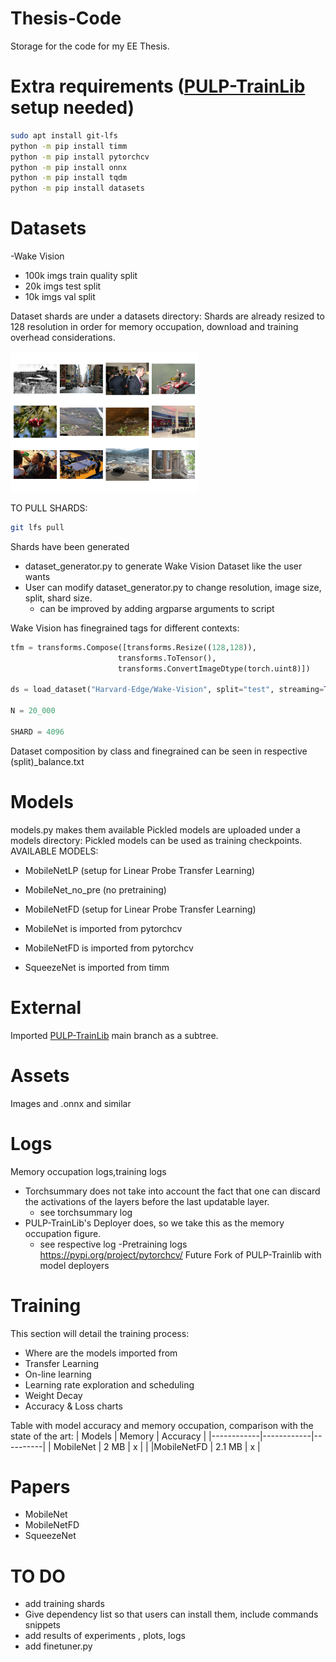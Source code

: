 # Thesis-Code
Storage for the code for my EE Thesis.

# Extra requirements ([PULP-TrainLib](https://github.com/pulp/-platform/pulp-trainlib) setup needed)

  ```bash
sudo apt install git-lfs
python -m pip install timm
python -m pip install pytorchcv
python -m pip install onnx
python -m pip install tqdm
python -m pip install datasets

```

# Datasets
-Wake Vision
  - 100k imgs train quality split
  - 20k imgs test split
  - 10k imgs val split
    
Dataset shards are under a datasets directory: 
  Shards are already resized to 128 resolution in order for memory occupation, download and training overhead considerations.

  
  <img src="/assets/wakevision_random.png" width="300" alt="Diagram">

TO PULL SHARDS:
```bash
git lfs pull
  ```
  Shards have been generated 
  - dataset_generator.py to generate Wake Vision Dataset like the user wants
  - User can modify dataset_generator.py to change resolution, image size, split, shard size.
    - can be improved by adding argparse arguments to script

 Wake Vision has finegrained tags for different contexts:
 
  ```python
tfm = transforms.Compose([transforms.Resize((128,128)),
                          transforms.ToTensor(),
                          transforms.ConvertImageDtype(torch.uint8)])

ds = load_dataset("Harvard-Edge/Wake-Vision", split="test", streaming=True)

N = 20_000

SHARD = 4096
```
Dataset composition by class and finegrained can be seen in respective (split)_balance.txt

# Models
models.py makes them available
Pickled models are uploaded under a models directory:
  Pickled models can be used as training checkpoints.
AVAILABLE MODELS:
- MobileNetLP (setup for Linear Probe Transfer Learning)
- MobileNet_no_pre (no pretraining)
- MobileNetFD (setup for Linear Probe Transfer Learning)

- MobileNet is imported from pytorchcv
- MobileNetFD is imported from pytorchcv 
- SqueezeNet is imported from timm

# External
Imported [PULP-TrainLib](https://github.com/pulp/-platform/pulp-trainlib) main branch
as a subtree.

 # Assets
 Images and .onnx and similar
 # Logs
 Memory occupation logs,training logs
* Torchsummary does not take into account the fact that one can discard the activations of the layers before the last updatable layer.
  * see torchsummary log     
* PULP-TrainLib's Deployer does, so we take this as the memory occupation figure.
  * see respective log
-Pretraining logs
 https://pypi.org/project/pytorchcv/
Future Fork of PULP-Trainlib with model deployers
# Training
This section will detail the training process:
- Where are the models imported from
- Transfer Learning
- On-line learning
- Learning rate exploration and scheduling
- Weight Decay
- Accuracy & Loss charts

Table with model accuracy and memory occupation, comparison with the state of the art:
| Models     | Memory     | Accuracy |
|------------|------------|----------|
| MobileNet   | 2 MB      | x        |          |
|MobileNetFD  | 2.1 MB    | x        |


# Papers
- MobileNet
- MobileNetFD
- SqueezeNet


  
# TO DO
- add training shards
- Give dependency list so that users can install them, include commands snippets
- add results of experiments , plots, logs
- add finetuner.py
  
